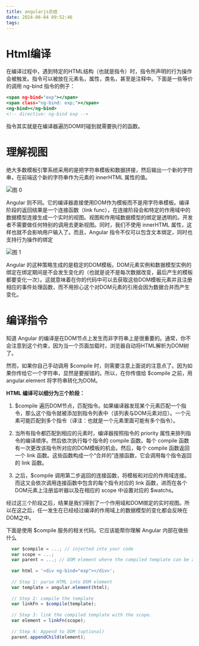 ```yaml
---
title: angularjs总结
date: 2024-06-04 09:52:46
tags:
---
```


# Html编译

在编译过程中，遇到特定的HTML结构（也就是指令）时，指令所声明的行为操作会被触发。指令可以被放在元素名，属性，类名，甚至是注释中。下面是一些等价的调用 ng-bind 指令的例子：

 ```htm
<span ng-bind="exp"></span>
<span class="ng-bind: exp;"></span>
<ng-bind></ng-bind>
<!-- directive: ng-bind exp -->
```

指令其实就是在编译器遍历DOM时碰到就需要执行的函数。

# 理解视图
绝大多数模板引擎系统采用的是把字符串模板和数据拼接，然后输出一个新的字符串，在前端这个新的字符串作为元素的 innerHTML 属性的值。

![图 0](../4b94ea5b75e38270fd8da4ff8b6a0e76eb08722e27017acfd561c359df1049f8.png)  

Angular 则不同。它的编译器直接使用DOM作为模板而不是用字符串模板。编译阶段的返回结果是一个连接函数（link func），在连接阶段会和特定的作用域中的数据模型连接生成一个实时的视图。视图和作用域数据模型的绑定是透明的。开发者不需要做任何特别的调用去更新视图。同时，我们不使用 innerHTML 属性，这样也就不会影响用户输入了。而且，Angular 指令不仅可以包含文本绑定，同时也支持行为操作的绑定

![图 1](../a43a6008749e90f7daad5d9df1cea68f21b65fd6310f1e3684dabbca062f7ff9.png)  

Angular 的这种策略生成的是稳定的DOM模板。DOM元素实例和数据模型实例的绑定在绑定期间是不会发生变化的（也就是说不是每次数据改变，最后产生的模板都要变化一次）。这就意味着在你的代码中可以去获取这些DOM模板元素并且注册相应的事件处理函数，而不用担心这个对DOM元素的引用会因为数据合并而产生变化。

# 编译指令
知道 Angular 的编译是在DOM节点上发生而非字符串上是很重要的。通常，你不会注意到这个约束，因为当一个页面加载时，浏览器自动将HTML解析为DOM树了。

然而，如果你自己手动调用 $compile 时，则需要注意上面说的注意点了。因为如果你传给它一个字符串，显然是要报错的。所以，在你传值给 $compile 之前，用 angular.element 将字符串转化为DOM。

**HTML 编译可以细分为三个阶段：**

1. $compile 遍历DOM节点，匹配指令。如果编译器发现某个元素匹配一个指令，那么这个指令就被添加到指令列表中（该列表与DOM元素对应）。一个元素可能匹配到多个指令（译注：也就是一个元素里面可能有多个指令）。

2. 当所有指令都匹配到相应的元素时，编译器按照指令的 priority 属性来排列指令的编译顺序。然后依次执行每个指令的 compile 函数。每个 compile 函数有一次更改该指令所对应的DOM模板的机会。然后，每个 compile 函数返回一个 link 函数。这些函数构成一个“合并的”连接函数，它会调用每个指令返回的 link 函数。

3. 之后，$compile 调用第二步返回的连接函数，将模板和对应的作用域连接。而这又会依次调用连接函数中包含的每个指令对应的 link 函数，进而在各个DOM元素上注册监听器以及在相应的 scope 中设置对应的 $watchs。

经过这三个阶段之后，结果是我们得到了一个作用域和DOM绑定的实时视图。所以在这之后，任一发生在已经经过编译的作用域上的数据模型的变化都会反映在DOM之中。

下面是使用 $compile 服务的相关代码。它应该能帮你理解 Angular 内部在做些什么
```javascript
  var $compile = ...; // injected into your code
  var scope = ...;
  var parent = ...; // DOM element where the compiled template can be appended
 
  var html = '<div ng-bind="exp"></div>';
 
  // Step 1: parse HTML into DOM element
  var template = angular.element(html);
 
  // Step 2: compile the template
  var linkFn = $compile(template);
 
  // Step 3: link the compiled template with the scope.
  var element = linkFn(scope);
  
  // Step 4: Append to DOM (optional)
  parent.appendChild(element);
```

